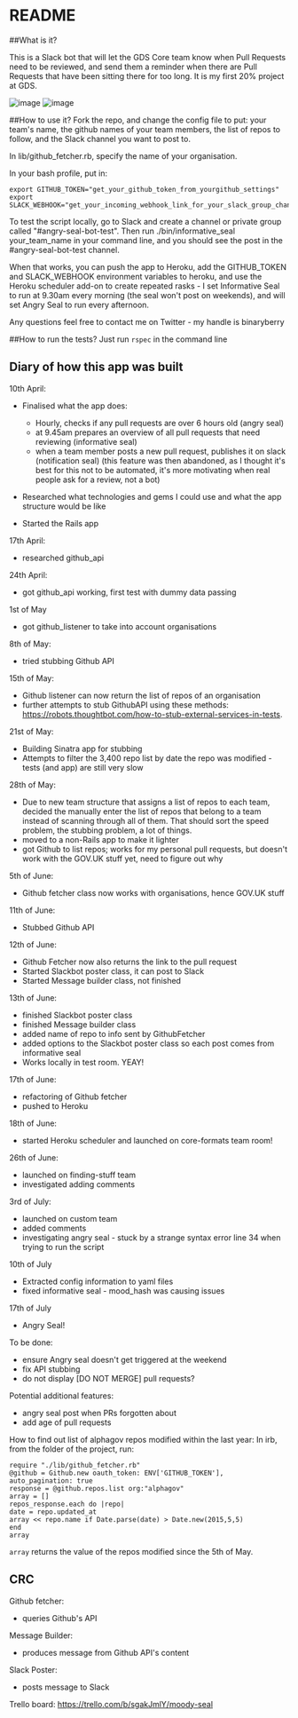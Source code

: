 # README

##What is it?

This is a Slack bot that will let the GDS Core team know when Pull Requests need to be reviewed, and send them a reminder when there are Pull Requests that have been sitting there for too long. It is my first 20% project at GDS.

![image](https://github.com/binaryberry/seal/blob/master/images/informative.png)
![image](https://github.com/binaryberry/seal/blob/master/images/angry.png)

##How to use it?
Fork the repo, and change the config file to put: your team's name, the github names of your team members, the list of repos to follow, and the Slack channel you want to post to.

In lib/github_fetcher.rb, specify the name of your organisation.

In your bash profile, put in:
```
export GITHUB_TOKEN="get_your_github_token_from_yourgithub_settings"
export SLACK_WEBHOOK="get_your_incoming_webhook_link_for_your_slack_group_channel"
```
To test the script locally, go to Slack and create a channel or private group called "#angry-seal-bot-test". Then run ./bin/informative_seal your_team_name in your command line, and you should see the post in the #angry-seal-bot-test channel.

When that works, you can push the app to Heroku, add the GITHUB_TOKEN and SLACK_WEBHOOK environment variables to heroku, and use the Heroku scheduler add-on to create repeated rasks - I set Informative Seal to run at 9.30am every morning (the seal won't post on weekends), and will set Angry Seal to run every afternoon.

Any questions feel free to contact me on Twitter -  my handle is binaryberry

##How to run the tests?
Just run `rspec` in the command line

## Diary of how this app was built

10th April:
- Finalised what the app does:
    - Hourly, checks if any pull requests are over 6 hours old (angry seal)
    - at 9.45am prepares an overview of all pull requests that need reviewing (informative seal)
    - when a team member posts a new pull request, publishes it on slack (notification seal) (this feature was then abandoned, as I thought it's best for this not to be automated, it's more motivating when real people ask for a review, not a bot)

- Researched what technologies and gems I could use and what the app structure would be like
- Started the Rails app

17th April:
- researched github_api

24th April:
- got github_api working, first test with dummy data passing

1st of May
- got github_listener to take into account organisations

8th of May:
- tried stubbing Github API

15th of May:
- Github listener can now return the list of repos of an organisation
- further attempts to stub GithubAPI using these methods: https://robots.thoughtbot.com/how-to-stub-external-services-in-tests.

21st of May:
- Building Sinatra app for stubbing
- Attempts to filter the 3,400 repo list by date the repo was modified - tests (and app) are still very slow

28th of May:
- Due to new team structure that assigns a list of repos to each team, decided the manually enter the list of repos that belong to a team instead of scanning through all of them. That should sort the speed problem, the stubbing problem, a lot of things.
- moved to a non-Rails app to make it lighter
- got Github to list repos; works for my personal pull requests, but doesn't work with the GOV.UK stuff yet, need to figure out why

5th of June:
- Github fetcher class now works with organisations, hence GOV.UK stuff

11th of June:
- Stubbed Github API

12th of June:
- Github Fetcher now also returns the link to the pull request
- Started Slackbot poster class, it can post to Slack
- Started Message builder class, not finished

13th of June:
- finished Slackbot poster class
- finished Message builder class
- added name of repo to info sent by GithubFetcher
- added options to the Slackbot poster class so each post comes from informative seal
- Works locally in test room. YEAY!

17th of June:
- refactoring of Github fetcher
- pushed to Heroku

18th of June:
- started Heroku scheduler and launched on core-formats team room!

26th of June:
- launched on finding-stuff team
- investigated adding comments

3rd of July:
- launched on custom team
- added comments
- investigating angry seal - stuck by a strange syntax error line 34 when trying to run the script

10th of July
- Extracted config information to yaml files
- fixed informative seal - mood_hash was causing issues

17th of July
- Angry Seal!

To be done:
- ensure Angry seal doesn't get triggered at the weekend
- fix API stubbing
- do not display [DO NOT MERGE] pull requests?

Potential additional features:
- angry seal post when PRs forgotten about
- add age of pull requests

How to find out list of alphagov repos modified within the last year:
In irb, from the folder of the project, run:
```
require "./lib/github_fetcher.rb"
@github = Github.new oauth_token: ENV['GITHUB_TOKEN'], auto_pagination: true
response = @github.repos.list org:"alphagov"
array = []
repos_response.each do |repo|
date = repo.updated_at
array << repo.name if Date.parse(date) > Date.new(2015,5,5)
end
array
```
`array` returns the value of the repos modified since the 5th of May.
## CRC

Github fetcher:
- queries Github's API

Message Builder:
- produces message from Github API's content

Slack Poster:
- posts message to Slack

Trello board: https://trello.com/b/sgakJmlY/moody-seal
